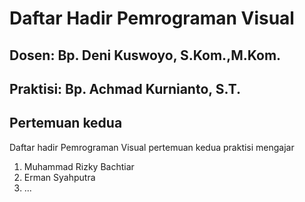 # Daftar Hadir Pemrograman Visual

## Dosen: Bp. Deni Kuswoyo, S.Kom.,M.Kom.

## Praktisi: Bp. Achmad Kurnianto, S.T.

## Pertemuan kedua
Daftar hadir Pemrograman Visual pertemuan kedua praktisi mengajar
1. Muhammad Rizky Bachtiar
1. Erman Syahputra
1. ...
